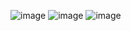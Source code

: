 ![image](https://github.com/user-attachments/assets/87ccc2f1-f25d-41b2-8af9-4bc6080c5049)
![image](https://github.com/user-attachments/assets/751baba1-4123-4492-8ba1-02b876fe1bf3)
![image](https://github.com/user-attachments/assets/edc97540-0102-435e-978b-99e99d5cd0d2)
